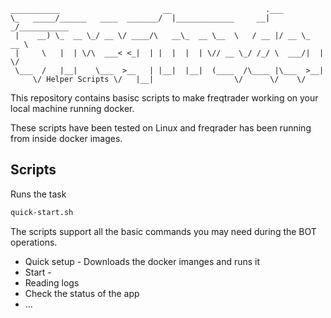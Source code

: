 ```
___________                       __                     .___            
\_   _____/______   ____  _______/  |_____________     __| _/___________ 
 |    __) \_  __ \_/ __ \/ ____/\   __\_  __ \__  \   / __ |/ __ \_  __ \
 |     \   |  | \/\  ___< <_|  | |  |  |  | \// __ \_/ /_/ \  ___/|  | \/
 \___  /   |__|    \___  >__   | |__|  |__|  (____  /\____ |\___  >__|   
     \/ Helper Scripts \/   |__|                  \/      \/    \/       
```
This repository contains basisc scripts to make freqtrader working on your local machine running docker.

These scripts have been tested on Linux and freqrader has been running from inside docker images.

## Scripts
Runs the task
```bash
quick-start.sh
```

The scripts support all the basic commands you may need during the BOT operations.
- Quick setup - Downloads the docker imanges and runs it
- Start -
- Reading logs
- Check the status of the app
- ...
